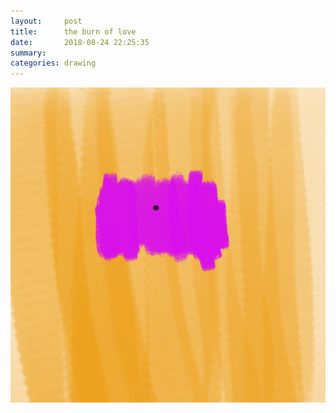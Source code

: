 ```yaml
---
layout:     post
title:      the burn of love
date:       2018-08-24 22:25:35
summary:    
categories: drawing
---
```

![the burn of love](/images/diary/the-burn-of-love.png ".")
